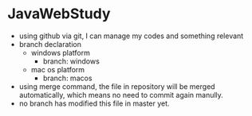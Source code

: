 # JavaWebStudy
* using github via git, I can manage my codes and something relevant 
* branch declaration
	* windows platform
		* branch: windows
	* mac os platform
		* branch: macos
* using merge command, the file in repository will be merged automatically, which means no need  to commit again manully.
* no branch has modified this file in master yet.

